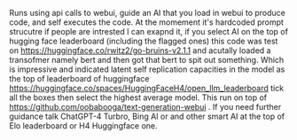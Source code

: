 Runs using api calls to webui, guide an AI that you load in webui to produce code, and self executes the code. At the momement it's hardcoded prompt strucutre if people are intrested I can exapnd it, if you select AI on the top of hugging face leaderboard (including the flagged ones) this code was test on https://huggingface.co/rwitz2/go-bruins-v2.1.1 and acutally loaded a transofmer namely bert and then got that bert to spit out something. Which is impressive and indicated latent self replication capacities in the model as the top of leaderboard of huggingface https://huggingface.co/spaces/HuggingFaceH4/open_llm_leaderboard tick all the boxes then select the highest average model. This run on top of https://github.com/oobabooga/text-generation-webui . If you need further guidance talk ChatGPT-4 Turbro, Bing AI or and other smart AI at the top of Elo leaderboard or H4 Huggingface one. 
